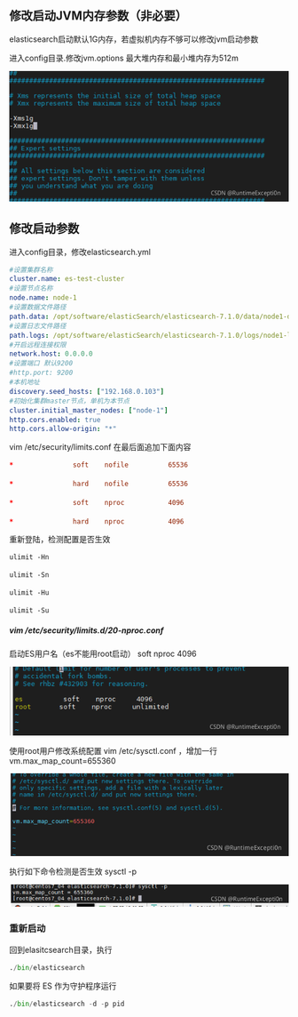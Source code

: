 ## 修改启动JVM内存参数（非必要）
elasticsearch启动默认1G内存，若虚拟机内存不够可以修改jvm启动参数

进入config目录.修改jvm.options  最大堆内存和最小堆内存为512m

 ![img](MarkDownImages/%E6%9C%AA%E5%91%BD%E5%90%8D.assets/watermark,type_ZHJvaWRzYW5zZmFsbGJhY2s,shadow_50,text_Q1NETiBAUnVudGltZUV4Y2VwdGkwbg==,size_12,color_FFFFFF,t_70,g_se,x_16.png)



## 修改启动参数
进入config目录，修改elasticsearch.yml

```yaml
#设置集群名称
cluster.name: es-test-cluster
#设置节点名称
node.name: node-1
#设置数据文件路径
path.data: /opt/software/elasticSearch/elasticsearch-7.1.0/data/node1-data
#设置日志文件路径
path.logs: /opt/software/elasticSearch/elasticsearch-7.1.0/logs/node1-log
#开启远程连接权限
network.host: 0.0.0.0
#设置端口 默认9200
#http.port: 9200
#本机地址
discovery.seed_hosts: ["192.168.0.103"]
#初始化集群master节点，单机为本节点
cluster.initial_master_nodes: ["node-1"]
http.cors.enabled: true
http.cors.allow-origin: "*"

```



vim /etc/security/limits.conf         在最后面追加下面内容

```conf
*               soft    nofile          65536

*               hard    nofile          65536

*               soft    nproc           4096

*               hard    nproc           4096
```



重新登陆，检测配置是否生效

```shell
ulimit -Hn

ulimit -Sn

ulimit -Hu

ulimit -Su
```



##### vim /etc/security/limits.d/20-nproc.conf 

启动ES用户名（es不能用root启动） soft nproc 4096

![img](MarkDownImages/%E6%9C%AA%E5%91%BD%E5%90%8D.assets/watermark,type_ZHJvaWRzYW5zZmFsbGJhY2s,shadow_50,text_Q1NETiBAUnVudGltZUV4Y2VwdGkwbg==,size_12,color_FFFFFF,t_70,g_se,x_16-16562166770472.png)



使用root用户修改系统配置   vim /etc/sysctl.conf ，增加一行 vm.max_map_count=655360

![img](MarkDownImages/%E6%9C%AA%E5%91%BD%E5%90%8D.assets/watermark,type_ZHJvaWRzYW5zZmFsbGJhY2s,shadow_50,text_Q1NETiBAUnVudGltZUV4Y2VwdGkwbg==,size_14,color_FFFFFF,t_70,g_se,x_16.png)

执行如下命令检测是否生效  sysctl -p

![img](MarkDownImages/%E6%9C%AA%E5%91%BD%E5%90%8D.assets/watermark,type_ZHJvaWRzYW5zZmFsbGJhY2s,shadow_50,text_Q1NETiBAUnVudGltZUV4Y2VwdGkwbg==,size_15,color_FFFFFF,t_70,g_se,x_16.png)



### 重新启动

回到elasitcsearch目录，执行

```python
./bin/elasticsearch
```

如果要将 ES 作为守护程序运行 

```python
./bin/elasticsearch -d -p pid
```